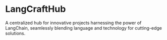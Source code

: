 # LangCraftHub
A centralized hub for innovative projects harnessing the power of LangChain, seamlessly blending language and technology for cutting-edge solutions.
